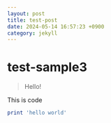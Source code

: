 ```yaml
---
layout: post
title: test-post
date: 2024-05-14 16:57:23 +0900
category: jekyll
---
```

# test-sample3
> Hello!

This is code
```ruby
print 'hello world'
```